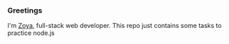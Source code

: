 ### Greetings

I'm [Zoya](mailto:ivanova.zoya.r@gmail.com), full-stack web developer.
This repo just contains some tasks to practice node.js
